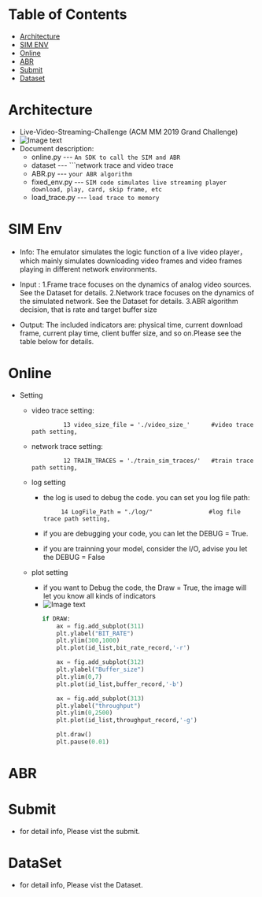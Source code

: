 Table of Contents
=================

   * [Architecture]()
   * [SIM ENV]()
   * [Online]() 
   * [ABR]()
   * [Submit]()
   * [Dataset]()
   
# Architecture
* Live-Video-Streaming-Challenge (ACM MM 2019 Grand Challenge)
* ![Image text](https://github.com/NGnetLab/Live-Video-Streaming-Challenge/blob/master/幻灯片1.gif)
* Document description:
     * online.py       --- ```An SDK to call the SIM and ABR ```
     * dataset         --- ```network trace and video trace
     * ABR.py          --- ```your ABR algorithm```
     * fixed_env.py    --- ```SIM code simulates live streaming player download, play, card, skip frame, etc```
     * load_trace.py   --- ```load trace to memory```
# SIM Env
* Info: The emulator simulates the logic function of a live video player，which mainly simulates downloading video frames and video frames playing in different network environments.

* Input :
      1.Frame trace focuses on the dynamics of analog video sources. See the Dataset for details.
      2.Network trace focuses on the dynamics of the simulated network. See the Dataset for details.
      3.ABR algorithm decision, that is rate and target buffer size
      
* Output: The included indicators are: physical time, current download frame, current play time, client buffer size, and so on.Please see the table below for details.

# Online
* Setting
    * video trace setting:     
        
                   13 video_size_file = './video_size_'      #video trace path setting,
                   
    * network trace setting:
    
                   12 TRAIN_TRACES = './train_sim_traces/'   #train trace path setting, 
                   
    * log setting
        * the log is used to debug the code. you can set you log file path:

                   14 LogFile_Path = "./log/"                #log file trace path setting, 
        
        * if you are debugging your code, you can let the DEBUG = True.
        * if you are trainning your model, consider the I/O, advise you let the DEBUG = False
    * plot setting
        * if you want to Debug the code, the Draw = True, the image will let you know all kinds of indicators
        * ![Image text](https://github.com/NGnetLab/LiveStreamingDemo/blob/master/figure_1.png)

        ```python
           if DRAW:
               ax = fig.add_subplot(311)
               plt.ylabel("BIT_RATE")
               plt.ylim(300,1000)
               plt.plot(id_list,bit_rate_record,'-r')
  
               ax = fig.add_subplot(312)
               plt.ylabel("Buffer_size")
               plt.ylim(0,7)
               plt.plot(id_list,buffer_record,'-b')
  
               ax = fig.add_subplot(313)
               plt.ylabel("throughput")
               plt.ylim(0,2500)
               plt.plot(id_list,throughput_record,'-g')
  
               plt.draw()
               plt.pause(0.01)
         ```
# ABR
# Submit
* for detail info, Please vist the submit.
# DataSet
* for detail info, Please vist the Dataset.
